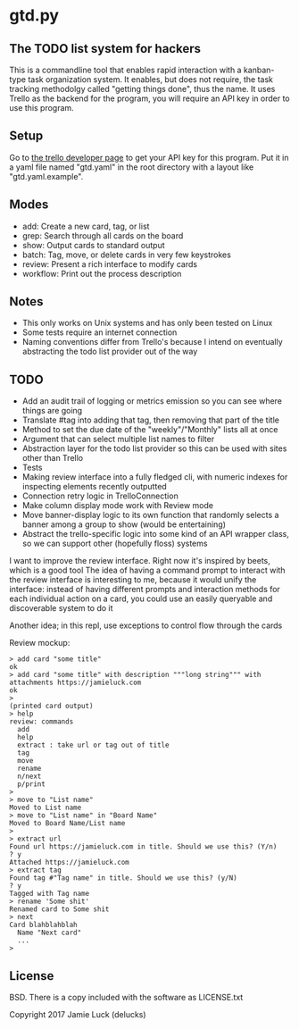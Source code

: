 gtd.py
======

The TODO list system for hackers
--------------------------------

This is a commandline tool that enables rapid interaction with a kanban-type task organization system. It enables, but does not require, the task tracking methodolgy called "getting things done", thus the name. It uses Trello as the backend for the program, you will require an API key in order to use this program.

Setup
-----

Go to [the trello developer page](https://trello.com/app-key) to get your API key for this program. Put it in a yaml file named "gtd.yaml" in the root directory with a layout like "gtd.yaml.example".

Modes
-----

* add: Create a new card, tag, or list
* grep: Search through all cards on the board
* show: Output cards to standard output
* batch: Tag, move, or delete cards in very few keystrokes
* review: Present a rich interface to modify cards
* workflow: Print out the process description

Notes
-----

* This only works on Unix systems and has only been tested on Linux
* Some tests require an internet connection
* Naming conventions differ from Trello's because I intend on eventually abstracting the todo list provider out of the way

TODO
----

* Add an audit trail of logging or metrics emission so you can see where things are going
* Translate #tag into adding that tag, then removing that part of the title
* Method to set the due date of the "weekly"/"Monthly" lists all at once
* Argument that can select multiple list names to filter
* Abstraction layer for the todo list provider so this can be used with sites other than Trello
* Tests
* Making review interface into a fully fledged cli, with numeric indexes for inspecting elements recently outputted
* Connection retry logic in TrelloConnection
* Make column display mode work with Review mode
* Move banner-display logic to its own function that randomly selects a banner among a group to show (would be entertaining)
* Abstract the trello-specific logic into some kind of an API wrapper class, so we can support other (hopefully floss) systems

I want to improve the review interface. Right now it's inspired by beets, which is a good tool
The idea of having a command prompt to interact with the review interface is interesting to me, because it would
unify the interface: instead of having different prompts and interaction methods for each individual action on a card, you
could use an easily queryable and discoverable system to do it

Another idea; in this repl, use exceptions to control flow through the cards

Review mockup:

```
> add card "some title"
ok
> add card "some title" with description """long string""" with attachments https://jamieluck.com
ok
>
(printed card output)
> help
review: commands
  add
  help
  extract : take url or tag out of title
  tag
  move
  rename
  n/next
  p/print
>
> move to "List name"
Moved to List name
> move to "List name" in "Board Name"
Moved to Board Name/List name
>
> extract url
Found url https://jamieluck.com in title. Should we use this? (Y/n)
? y
Attached https://jamieluck.com
> extract tag
Found tag #"Tag name" in title. Should we use this? (y/N)
? y
Tagged with Tag name
> rename 'Some shit'
Renamed card to Some shit
> next
Card blahblahblah
  Name "Next card"
  ...
>
```

License
-------

BSD. There is a copy included with the software as LICENSE.txt

Copyright 2017 Jamie Luck (delucks)
